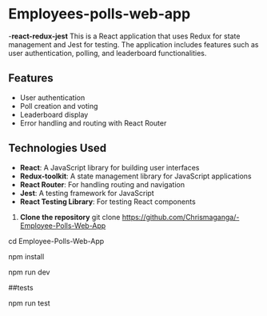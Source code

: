 # Employees-polls-web-app

-**react-redux-jest**
This is a React application that uses Redux for state management and Jest for testing. The application includes features such as user authentication, polling, and leaderboard functionalities.

## Features

- User authentication
- Poll creation and voting
- Leaderboard display
- Error handling and routing with React Router

## Technologies Used

- **React**: A JavaScript library for building user interfaces
- **Redux-toolkit**: A state management library for JavaScript applications
- **React Router**: For handling routing and navigation
- **Jest**: A testing framework for JavaScript
- **React Testing Library**: For testing React components

1. **Clone the repository**
git clone https://github.com/Chrismaganga/-Employee-Polls-Web-App

cd Employee-Polls-Web-App

npm install

npm run dev


##tests

npm run test

